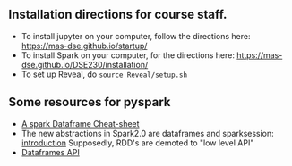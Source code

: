 ## Installation directions for course staff.

* To install jupyter on your computer, follow the directions here: https://mas-dse.github.io/startup/
* To install Spark on your computer, for the directions here: https://mas-dse.github.io/DSE230/installation/
* To set up Reveal, do `source Reveal/setup.sh`

## Some resources for pyspark

 * [A spark Dataframe Cheat-sheet](https://gist.github.com/evenv/b4d5f3054d7260e6c3d3)
 * The new abstractions in Spark2.0 are dataframes and sparksession: [introduction](http://spark.apache.org/docs/latest/sql-programming-guide.html#datasets-and-dataframes) Supposedly, RDD's are demoted to "low level API"
 * [Dataframes API](http://spark.apache.org/docs/latest/api/python/pyspark.sql.html?highlight=dataframe#pyspark.sql.DataFrame)

